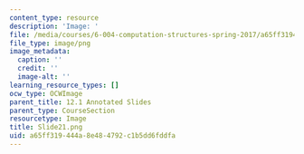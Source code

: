 ```yaml
---
content_type: resource
description: 'Image: '
file: /media/courses/6-004-computation-structures-spring-2017/a65ff319444a8e484792c1b5dd6fddfa_Slide21.png
file_type: image/png
image_metadata:
  caption: ''
  credit: ''
  image-alt: ''
learning_resource_types: []
ocw_type: OCWImage
parent_title: 12.1 Annotated Slides
parent_type: CourseSection
resourcetype: Image
title: Slide21.png
uid: a65ff319-444a-8e48-4792-c1b5dd6fddfa
---
```

